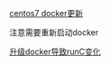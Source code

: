 [centos7 docker更新](https://www.cnblogs.com/GAO321/p/16723147.html)

注意需要重新启动docker

[升级docker导致runC变化](https://blog.csdn.net/AiL598/article/details/103334232)